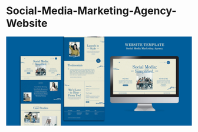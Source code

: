 # Social-Media-Marketing-Agency-Website

<a href="https://htmlpreview.github.io/?https://github.com/Riyaancode/Social-Media-Marketing-Agency-Website/blob/746b26d257a502c693853b4911aa6d141149481a/index.html" target=”_blank” ><img src="Preview.jpg"/></a>  
